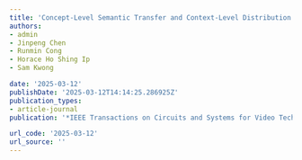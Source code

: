 ```yaml
---
title: 'Concept-Level Semantic Transfer and Context-Level Distribution Modeling for Few-Shot Segmentation'
authors:
- admin
- Jinpeng Chen
- Runmin Cong
- Horace Ho Shing Ip
- Sam Kwong

date: '2025-03-12'
publishDate: '2025-03-12T14:14:25.286925Z'
publication_types:
- article-journal
publication: '*IEEE Transactions on Circuits and Systems for Video Technology*'

url_code: '2025-03-12'
url_source: ''
---
```

